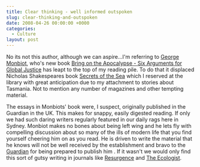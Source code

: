 ```yaml
---
title: Clear thinking - well informed outspoken
slug: clear-thinking-and-outspoken
date: 2008-04-26 00:00:00 +0000
categories:
  - Culture
layout: post
---
```


No its not this author, although we can aspire...I'm referring to [George Monbiot][monbiot], who's new book [Bring on the Apocalypse - Six Arguments for Global Justice][amazon] has leapt to the top of my reading pile. To do that it displaced Nicholas Shakespeares book [Secrets of the Sea][amazon 2] which I reserved at the library with great anticipation due to my attachment to stories about Tasmania. Not to mention any number of magazines and other tempting material.

The essays in Monbiots' book were, I suspect, originally published in the Guardian in the UK. This makes for snappy, easily digested reading. If only we had such daring writers regularly featured in our daily rags here in Sydney. Monbiot makes no bones about being left wing and he lets fly with compelling discussion about so many of the ills of modern life that you find yourself cheering him on as you read. He is driven to write the material that he knows will not be well received by the establishment and bravo to the [Guardian][guardian] for being prepared to publish him . If it wasn't we would only find this sort of gutsy writing in journals like [Resurgence][resurgence] and [The Ecologist][theecologist].

[amazon]: http://www.amazon.co.uk/Bring-Apocalypse-Arguments-Global-Justice/dp/1843548585/ref=sr_1_1?tag=slowlane-20
[amazon 2]: http://www.amazon.com/gp/product/B003ELY7O2?tag=slowlane-20
[guardian]: http://www.guardian.co.uk/profile/georgemonbiot
[monbiot]: http://www.monbiot.com/
[resurgence]: http://www.resurgence.org
[theecologist]: http://www.theecologist.org "The Ecologist"

